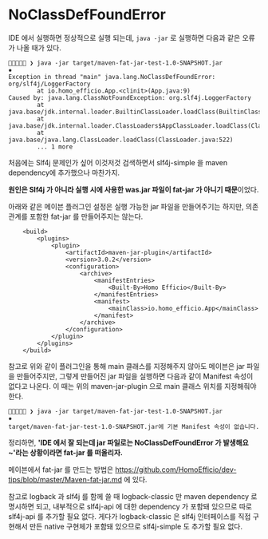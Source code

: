 # NoClassDefFoundError

IDE 에서 실행하면 정상적으로 실행 되는데, `java -jar` 로 실행하면 다음과 같은 오류가 나올 때가 있다.

```
🍺🦑🍺🍕🍺 ❯ java -jar target/maven-fat-jar-test-1.0-SNAPSHOT.jar                                                                        ✹
Exception in thread "main" java.lang.NoClassDefFoundError: org/slf4j/LoggerFactory
        at io.homo_efficio.App.<clinit>(App.java:9)
Caused by: java.lang.ClassNotFoundException: org.slf4j.LoggerFactory
        at java.base/jdk.internal.loader.BuiltinClassLoader.loadClass(BuiltinClassLoader.java:602)
        at java.base/jdk.internal.loader.ClassLoaders$AppClassLoader.loadClass(ClassLoaders.java:178)
        at java.base/java.lang.ClassLoader.loadClass(ClassLoader.java:522)
        ... 1 more

```

처음에는 Slf4j 문제인가 싶어 이것저것 검색하면서 slf4j-simple 을 maven dependency에 추가했으나 마찬가지.

**원인은 Slf4j 가 아니라 실행 시에 사용한 was.jar 파일이 fat-jar 가 아니기 때문**이었다.

아래와 같은 메이븐 플러그인 설정은 실행 가능한 jar 파일을 만들어주기는 하지만, 의존 관계를 포함한 fat-jar 를 만들어주지는 않는다.

```
    <build>
        <plugins>
            <plugin>
                <artifactId>maven-jar-plugin</artifactId>
                <version>3.0.2</version>
                <configuration>
                    <archive>
                        <manifestEntries>
                            <Built-By>Homo Efficio</Built-By>
                        </manifestEntries>
                        <manifest>
                            <mainClass>io.homo_efficio.App</mainClass>
                        </manifest>
                    </archive>
                </configuration>
            </plugin>
        </plugins>
    </build>
```

참고로 위와 같이 플러그인을 통해 main 클래스를 지정해주지 않아도 메이븐은 jar 파일을 만들어주지만, 그렇게 만들어진 jar 파일을 실행하면 다음과 같이 Manifest 속성이 없다고 나온다. 이 때는 위의 maven-jar-plugin 으로 main 클래스 위치를 지정해줘야 한다.

```
🍺🦑🍺🍕🍺 ❯ java -jar target/maven-fat-jar-test-1.0-SNAPSHOT.jar                                                                        ✹
target/maven-fat-jar-test-1.0-SNAPSHOT.jar에 기본 Manifest 속성이 없습니다.

```

정리하면, **'IDE 에서 잘 되는데 jar 파일로는 NoClassDefFoundError 가 발생해요~'라는 상황이라면 fat-jar 를 떠올리자.**

메이븐에서 fat-jar 를 만드는 방법은 https://github.com/HomoEfficio/dev-tips/blob/master/Maven-fat-jar.md 에 있다.

참고로 logback 과 slf4j 를 함께 쓸 때 logback-classic 만 maven dependency 로 명시하면 되고, 내부적으로 slf4j-api 에 대한 dependency 가 포함돼 있으므로 따로 slf4j-api 를 추가할 필요 없다. 게다가 logback-classic 은 slf4j 인터페이스를 직접 구현해서 만든 native 구현체가 포함돼 있으므로 slf4j-simple 도 추가할 필요 없다.



